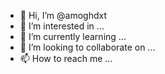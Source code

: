 - 👋 Hi, I’m @amoghdxt
- 👀 I’m interested in ...
- 🌱 I’m currently learning ...
- 💞️ I’m looking to collaborate on ...
- 📫 How to reach me ...

<!---
amoghdxt/amoghdxt is a ✨ special ✨ repository because its `README.md` (this file) appears on your GitHub profile.
You can click the Preview link to take a look at your changes.
--->
